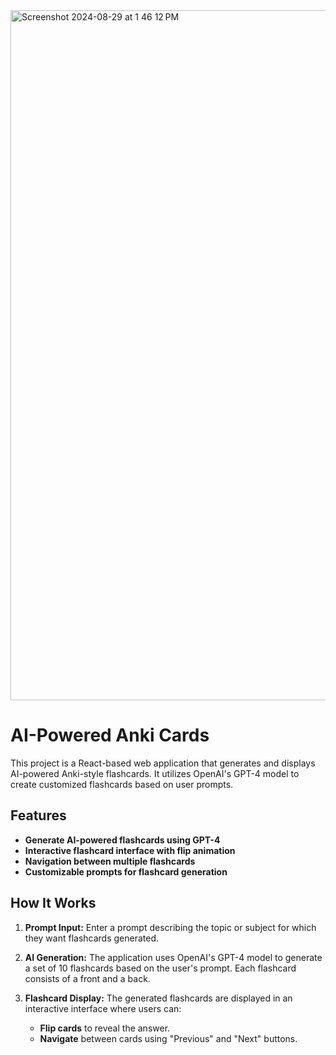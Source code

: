 <img width="1104" alt="Screenshot 2024-08-29 at 1 46 12 PM" src="https://github.com/user-attachments/assets/14a46197-e529-46f6-bcf8-782313ea27b5">

# AI-Powered Anki Cards

This project is a React-based web application that generates and displays AI-powered Anki-style flashcards. It utilizes OpenAI's GPT-4 model to create customized flashcards based on user prompts.


## Features

- **Generate AI-powered flashcards using GPT-4**
- **Interactive flashcard interface with flip animation**
- **Navigation between multiple flashcards**
- **Customizable prompts for flashcard generation**

## How It Works

1. **Prompt Input:** Enter a prompt describing the topic or subject for which they want flashcards generated.

2. **AI Generation:** The application uses OpenAI's GPT-4 model to generate a set of 10 flashcards based on the user's prompt. Each flashcard consists of a front and a back.

3. **Flashcard Display:** The generated flashcards are displayed in an interactive interface where users can:
   - **Flip cards** to reveal the answer.
   - **Navigate** between cards using "Previous" and "Next" buttons.
